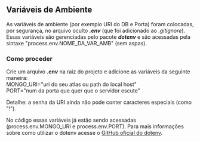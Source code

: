 ## Variáveis de Ambiente
As variáveis de ambiente (por exemplo URI do DB e Porta) foram colocadas, por segurança, no arquivo oculto ***.env*** (que foi adicionado ao *.gitignore*). Essas variáveis são gerenciadas pelo pacote ***dotenv*** e são acessadas pela sintaxe "process.env.NOME_DA_VAR_AMB" (sem aspas).

### Como proceder
Crie um arquivo ***.env*** na raiz do projeto e adicione as variáveis da seguinte maneira:  
MONGO_URI="uri do seu atlas ou path do local host"  
PORT="num da porta que quer que o servidor escute"  
  
Detalhe: a senha da URI ainda não pode conter caracteres especiais (como "!").  
  
No código essas variáveis já estão sendo acessadas (process.env.MONGO_URI e process.env.PORT). Para mais informações sobre como utilizar o dotenv acesse o [GitHub oficial do dotenv](https://github.com/motdotla/dotenv).

